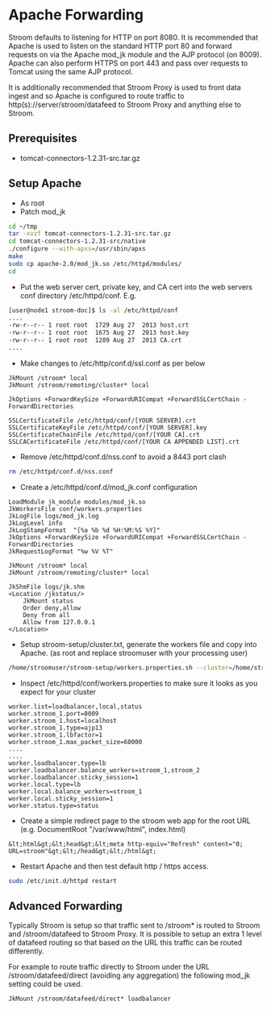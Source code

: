 # Apache Forwarding

Stroom defaults to listening for HTTP on port 8080.
It is recommended that Apache is used to listen on the standard HTTP port 80 and forward requests on via the Apache mod_jk module and the AJP protocol (on 8009).
Apache can also perform HTTPS on port 443 and pass over requests to Tomcat using the same AJP protocol.

It is additionally recommended that Stroom Proxy is used to front data ingest and so Apache is configured to route traffic to http(s)://server/stroom/datafeed to Stroom Proxy and anything else to Stroom.


## Prerequisites

- tomcat-connectors-1.2.31-src.tar.gz

## Setup Apache


- As root
- Patch mod_jk

```bash
cd ~/tmp
tar -xvzf tomcat-connectors-1.2.31-src.tar.gz 
cd tomcat-connectors-1.2.31-src/native
./configure --with-apxs=/usr/sbin/apxs 
make
sudo cp apache-2.0/mod_jk.so /etc/httpd/modules/
cd
```

- Put the web server cert, private key, and CA cert into the web servers conf directory  /etc/httpd/conf.  E.g.

```bash
[user@node1 stroom-doc]$ ls -al /etc/httpd/conf
....
-rw-r--r-- 1 root root  1729 Aug 27  2013 host.crt
-rw-r--r-- 1 root root  1675 Aug 27  2013 host.key
-rw-r--r-- 1 root root  1289 Aug 27  2013 CA.crt
....
```

- Make changes to /etc/http/conf.d/ssl.conf as per below


```
JkMount /stroom* local
JkMount /stroom/remoting/cluster* local
```

```
JkOptions +ForwardKeySize +ForwardURICompat +ForwardSSLCertChain -ForwardDirectories

SSLCertificateFile /etc/httpd/conf/[YOUR SERVER].crt
SSLCertificateKeyFile /etc/httpd/conf/[YOUR SERVER].key
SSLCertificateChainFile /etc/httpd/conf/[YOUR CA].crt
SSLCACertificateFile /etc/httpd/conf/[YOUR CA APPENDED LIST].crt
```

- Remove /etc/httpd/conf.d/nss.conf to avoid a 8443 port clash

```bash
rm /etc/httpd/conf.d/nss.conf 
```

- Create a /etc/httpd/conf.d/mod_jk.conf configuration

```
LoadModule jk_module modules/mod_jk.so
JkWorkersFile conf/workers.properties
JkLogFile logs/mod_jk.log
JkLogLevel info
JkLogStampFormat  "[%a %b %d %H:%M:%S %Y]"
JkOptions +ForwardKeySize +ForwardURICompat +ForwardSSLCertChain -ForwardDirectories
JkRequestLogFormat "%w %V %T"
```

```
JkMount /stroom* local
JkMount /stroom/remoting/cluster* local
```

```
JkShmFile logs/jk.shm
<Location /jkstatus/>
    JkMount status
    Order deny,allow
    Deny from all
    Allow from 127.0.0.1
</Location>
```

- Setup stroom-setup/cluster.txt, generate the workers file and copy into Apache.  (as root and replace stroomuser with your processing user)

```bash
/home/stroomuser/stroom-setup/workers.properties.sh --cluster=/home/stroomuser/cluster.txt > /etc/httpd/conf/workers.properties
```

- Inspect /etc/httpd/conf/workers.properties to make sure it looks as you expect for your cluster

```
worker.list=loadbalancer,local,status
worker.stroom_1.port=8009
worker.stroom_1.host=localhost
worker.stroom_1.type=ajp13
worker.stroom_1.lbfactor=1
worker.stroom_1.max_packet_size=60000
....
....
worker.loadbalancer.type=lb
worker.loadbalancer.balance_workers=stroom_1,stroom_2
worker.loadbalancer.sticky_session=1
worker.local.type=lb
worker.local.balance_workers=stroom_1
worker.local.sticky_session=1
worker.status.type=status
```

- Create a simple redirect page to the stroom web app for the root URL (e.g. DocumentRoot "/var/www/html", index.html)

```
&lt;html&gt;&lt;head&gt;&lt;meta http-equiv="Refresh" content="0; URL=stroom"&gt;&lt;/head&gt;&lt;/html&gt;
```   

- Restart Apache and then test default http / https access.

```bash
sudo /etc/init.d/httpd restart
``` 

## Advanced Forwarding


Typically Stroom is setup so that traffic sent to /stroom* is routed to Stroom and /stroom/datafeed to Stroom Proxy.  It is possible to setup an extra 1 level of datafeed routing so that based on the URL this traffic can be routed differently.

For example to route traffic directly to Stroom under the URL /stroom/datafeed/direct (avoiding any aggregation) the following mod_jk setting could be used.

```
JkMount /stroom/datafeed/direct* loadbalancer
```
